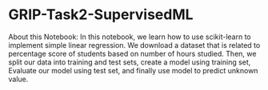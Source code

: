# GRIP-Task2-SupervisedML
About this Notebook:
In this notebook, we learn how to use scikit-learn to implement simple linear regression. We download a dataset that is related to percentage score of students based on number of hours studied. Then, we split our data into training and test sets, create a model using training set, Evaluate our model using test set, and finally use model to predict unknown value.

